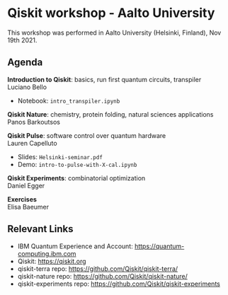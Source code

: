 # Qiskit workshop - Aalto University

This workshop was performed in Aalto University (Helsinki, Finland), Nov 19th 2021. 


## Agenda

**Introduction to Qiskit**: basics, run first quantum circuits, transpiler  
Luciano Bello

  * Notebook: `intro_transpiler.ipynb`

**Qiskit Nature**: chemistry, protein folding, natural sciences applications  
Panos Barkoutsos
 
**Qiskit Pulse**: software control over quantum hardware  
Lauren Capelluto

  * Slides: `Helsinki-seminar.pdf`
  * Demo: `intro-to-pulse-with-X-cal.ipynb`

**Qiskit Experiments**: combinatorial optimization  
Daniel Egger

**Exercises**  
Elisa Baeumer

## Relevant Links

* IBM Quantum Experience and Account: https://quantum-computing.ibm.com
* Qiskit: https://qiskit.org
* qiskit-terra repo: https://github.com/Qiskit/qiskit-terra/
* qiskit-nature repo: https://github.com/Qiskit/qiskit-nature/
* qiskit-experiments repo: https://github.com/Qiskit/qiskit-experiments